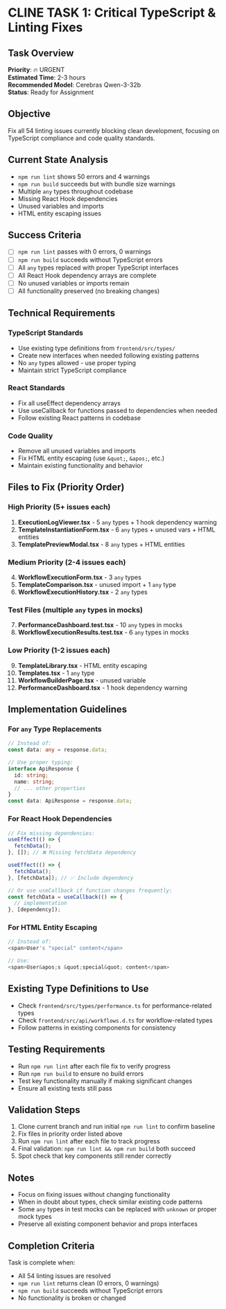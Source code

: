 # CLINE TASK 1: Critical TypeScript & Linting Fixes

## Task Overview
**Priority**: 🔥 URGENT  
**Estimated Time**: 2-3 hours  
**Recommended Model**: Cerebras Qwen-3-32b  
**Status**: Ready for Assignment

## Objective
Fix all 54 linting issues currently blocking clean development, focusing on TypeScript compliance and code quality standards.

## Current State Analysis
- `npm run lint` shows 50 errors and 4 warnings
- `npm run build` succeeds but with bundle size warnings
- Multiple `any` types throughout codebase
- Missing React Hook dependencies
- Unused variables and imports
- HTML entity escaping issues

## Success Criteria
- [ ] `npm run lint` passes with 0 errors, 0 warnings
- [ ] `npm run build` succeeds without TypeScript errors
- [ ] All `any` types replaced with proper TypeScript interfaces
- [ ] All React Hook dependency arrays are complete
- [ ] No unused variables or imports remain
- [ ] All functionality preserved (no breaking changes)

## Technical Requirements

### TypeScript Standards
- Use existing type definitions from `frontend/src/types/`
- Create new interfaces when needed following existing patterns
- No `any` types allowed - use proper typing
- Maintain strict TypeScript compliance

### React Standards  
- Fix all useEffect dependency arrays
- Use useCallback for functions passed to dependencies when needed
- Follow existing React patterns in codebase

### Code Quality
- Remove all unused variables and imports
- Fix HTML entity escaping (use `&quot;`, `&apos;`, etc.)
- Maintain existing functionality and behavior

## Files to Fix (Priority Order)

### High Priority (5+ issues each)
1. **ExecutionLogViewer.tsx** - 5 `any` types + 1 hook dependency warning
2. **TemplateInstantiationForm.tsx** - 6 `any` types + unused vars + HTML entities  
3. **TemplatePreviewModal.tsx** - 8 `any` types + HTML entities

### Medium Priority (2-4 issues each)
4. **WorkflowExecutionForm.tsx** - 3 `any` types
5. **TemplateComparison.tsx** - unused import + 1 `any` type
6. **WorkflowExecutionHistory.tsx** - 2 `any` types

### Test Files (multiple `any` types in mocks)
7. **PerformanceDashboard.test.tsx** - 10 `any` types in mocks
8. **WorkflowExecutionResults.test.tsx** - 6 `any` types in mocks

### Low Priority (1-2 issues each)
9. **TemplateLibrary.tsx** - HTML entity escaping
10. **Templates.tsx** - 1 `any` type
11. **WorkflowBuilderPage.tsx** - unused variable
12. **PerformanceDashboard.tsx** - 1 hook dependency warning

## Implementation Guidelines

### For `any` Type Replacements
```typescript
// Instead of:
const data: any = response.data;

// Use proper typing:
interface ApiResponse {
  id: string;
  name: string;
  // ... other properties
}
const data: ApiResponse = response.data;
```

### For React Hook Dependencies
```typescript
// Fix missing dependencies:
useEffect(() => {
  fetchData();
}, []); // ❌ Missing fetchData dependency

useEffect(() => {
  fetchData();
}, [fetchData]); // ✅ Include dependency

// Or use useCallback if function changes frequently:
const fetchData = useCallback(() => {
  // implementation
}, [dependency]);
```

### For HTML Entity Escaping
```typescript
// Instead of:
<span>User's "special" content</span>

// Use:
<span>User&apos;s &quot;special&quot; content</span>
```

## Existing Type Definitions to Use
- Check `frontend/src/types/performance.ts` for performance-related types
- Check `frontend/src/api/workflows.d.ts` for workflow-related types
- Follow patterns in existing components for consistency

## Testing Requirements
- Run `npm run lint` after each file fix to verify progress
- Run `npm run build` to ensure no build errors
- Test key functionality manually if making significant changes
- Ensure all existing tests still pass

## Validation Steps
1. Clone current branch and run initial `npm run lint` to confirm baseline
2. Fix files in priority order listed above
3. Run `npm run lint` after each file to track progress
4. Final validation: `npm run lint && npm run build` both succeed
5. Spot check that key components still render correctly

## Notes
- Focus on fixing issues without changing functionality
- When in doubt about types, check similar existing code patterns
- Some `any` types in test mocks can be replaced with `unknown` or proper mock types
- Preserve all existing component behavior and props interfaces

## Completion Criteria
Task is complete when:
- All 54 linting issues are resolved
- `npm run lint` returns clean (0 errors, 0 warnings)
- `npm run build` succeeds without TypeScript errors
- No functionality is broken or changed